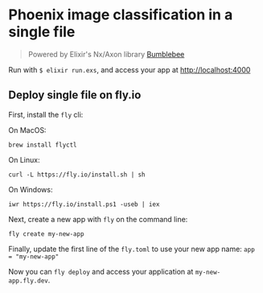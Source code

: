 # Phoenix image classification in a single file

> Powered by Elixir's Nx/Axon library [Bumblebee](https://github.com/elixir-nx/bumblebee)

Run with `$ elixir run.exs`, and access your app at [http://localhost:4000](http://localhost:4000)

## Deploy single file on fly.io

First, install the `fly` cli:

On MacOS:

```shell
brew install flyctl
```

On Linux:

```shell
curl -L https://fly.io/install.sh | sh
```

On Windows:

```shell
iwr https://fly.io/install.ps1 -useb | iex
```

Next, create a new app with `fly` on the command line:


```shell
fly create my-new-app
```

Finally, update the first line of the `fly.toml` to use your new app name: `app = "my-new-app"`

Now you can `fly deploy` and access your application at `my-new-app.fly.dev`.